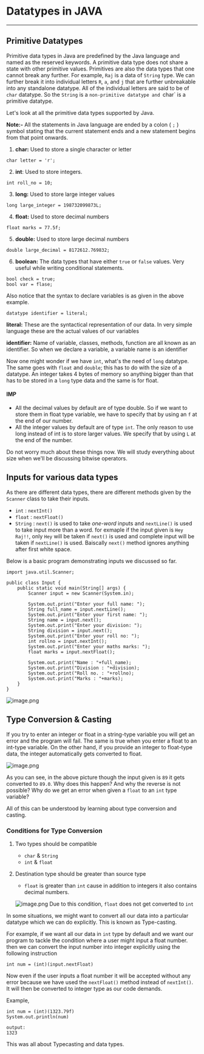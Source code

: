 # Datatypes in JAVA
---

## Primitive Datatypes
Primitive data types in Java are predefined by the Java language and named as the reserved keywords. A primitive data type does not share a state with other primitive values. Primitives are also the data types that one cannot break any further. For example, `Raj` is a data of `String` type. We can further break it into individual letters `R`, `a`, and `j` that are further unbreakable into any standalone datatype. All of the individual letters are said to be of `char` datatype. So the `String` is a `non-primitive datatype and `char` is a primitive datatype.

Let's look at all the primitive data types supported by Java.

**Note:-** All the statements in Java language are ended by a colon ( `;` ) symbol stating that the current statement ends and a new statement begins from that point onwards.

1. __char:__ Used to store a single character or letter
```
char letter = 'r';
```
2. __int__: Used to store integers.
```
int roll_no = 10;
```
3. __long:__ Used to store large integer values
```
long large_integer = 198732099873L;
```
4. __float:__ Used to store decimal numbers
```
float marks = 77.5f;
```
5. __double:__ Used to store large decimal numbers
```
double large_decimal = 8172612.769832;
```
6. __boolean:__ The data types that have either `true` or `false` values. Very useful while writing conditional statements.
```
bool check = true;
bool var = flase;
```

Also notice that the syntax to declare variables is as given in the above example.
```
datatype identifier = literal;
```
__literal:__ These are the syntactical representation of our data. In very simple language these are the actual values of our variables

__identifier:__ Name of variable, classes, methods, function are all known as an identifier. So when we declare a variable, a variable name is an identifier

Now one might wonder if we have `int`, what's the need of `long` datatype. The same goes with `float` and `double`; this has to do with the size of a datatype. An integer takes 4 bytes of memory so anything bigger than that has to be stored in a `long` type data and the same is for float.
#### IMP
- All the decimal values by default are of type double. So if we want to store them in float type variable, we have to specify that by using an `f` at the end of our number.
- All the integer values by default are of type `int`. The only reason to use long instead of int is to store larger values. We specify that by using `L` at the end of the number.

Do not worry much about these things now. We will study everything about size when we'll be discussing bitwise operators.

## Inputs for various data types
As there are different data types, there are different methods given by the `Scanner` class to take their inputs.
- `int` : `nextInt()`
- `float` : `nextFloat()`
- `String` : `next()` is used to take _one-word_ inputs and `nextLine()` is used to take input more than a word.
for exmaple if the input given is `Hey Raj!!`, only `Hey` will be taken if `next()` is used and complete input will be taken if `nextLine()` is used. Baiscally `next()` method ignores anything after first white space.

Below is a basic program demonstrating inputs we discussed so far.

```
import java.util.Scanner;

public class Input {
    public static void main(String[] args) {
        Scanner input = new Scanner(System.in);

        System.out.print("Enter your full name: ");
        String full_name = input.nextLine();
        System.out.print("Enter your first name: ");
        String name = input.next();
        System.out.print("Enter your division: ");
        String division = input.next();
        System.out.print("Enter your roll no: ");
        int rollno = input.nextInt();
        System.out.print("Enter your maths marks: ");
        float marks = input.nextFloat();

        System.out.print("Name : "+full_name);
        System.out.print("Division : "+division);
        System.out.print("Roll no. : "+rollno);
        System.out.print("Marks : "+marks);
    }
}
```
![image.png](https://cdn.hashnode.com/res/hashnode/image/upload/v1636986829111/kKheP3fVW.png)

## Type Conversion & Casting
If you try to enter an integer or float in a string-type variable you will get an error and the program will fail. The same is true when you enter a float to an int-type variable. On the other hand, if you provide an integer to float-type data, the integer automatically gets converted to float.

![image.png](https://cdn.hashnode.com/res/hashnode/image/upload/v1636986969600/2BCg8TD4w.png)

As you can see, in the above picture though the input given is `89` it gets converted to `89.0`. Why does this happen? And why the reverse is not possible? Why do we get an error when given a `float` to an `int` type variable?

All of this can be understood by learning about type conversion and casting.

### Conditions for Type Conversion
1. Two types should be compatible
    - `char` & `String`
    - `int` & `float`
2. Destination type should be greater than source type
    - `float` is greater than `int` cause in addition to integers it also contains decimal numbers.

    ![image.png](https://cdn.hashnode.com/res/hashnode/image/upload/v1636987816952/ELZr6M7x4.png)
    Due to this condition, `float` does not get converted to `int`

In some situations, we might want to convert all our data into a particular datatype which we can do explicitly. This is known as Type-casting.

For example, if we want all our data in `int` type by default and we want our program to tackle the condition where a user might input a float number. then we can convert the input number into integer explicitly using the following instruction
```
int num = (int)(input.nextFloat)
```
Now even if the user inputs a float number it will be accepted without any error because we have used the `nextFloat()` method instead of `nextInt()`. It will then be converted to integer type as our code demands.

Example,
```
int num = (int)(1323.79f)
System.out.println(num)

output:
1323
```
This was all about Typecasting and data types.
